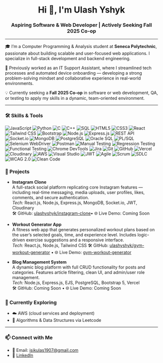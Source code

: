 <h1 align="center">Hi 👋, I'm Ulash Yshyk</h1>
<h3 align="center">Aspiring Software & Web Developer | Actively Seeking Fall 2025 Co-op</h3>

---

🎓 I’m a Computer Programming & Analysis student at **Seneca Polytechnic**, passionate about building scalable and user-focused web applications. I specialize in full-stack development and backend engineering.

💼 Previously worked as an IT Support Assistant, where I streamlined tech processes and automated device onboarding — developing a strong problem-solving mindset and collaborative experience in real-world environments.

💡 Currently seeking a **Fall 2025 Co-op** in software or web development, QA, or testing to apply my skills in a dynamic, team-oriented environment.

---

### 🛠️ Skills & Tools

<p align="left">

  <!-- Programming Languages -->
  <img src="https://img.shields.io/badge/JavaScript-F7DF1E?logo=javascript&logoColor=000&style=flat-square" alt="JavaScript"/>
  <img src="https://img.shields.io/badge/Python-3776AB?logo=python&logoColor=fff&style=flat-square" alt="Python"/>
  <img src="https://img.shields.io/badge/C-00599C?logo=c&logoColor=fff&style=flat-square" alt="C"/>
  <img src="https://img.shields.io/badge/C++-00599C?logo=cplusplus&logoColor=fff&style=flat-square" alt="C++"/>
  <img src="https://img.shields.io/badge/SQL-4479A1?logo=postgresql&logoColor=fff&style=flat-square" alt="SQL"/>

  <!-- Frontend Technologies -->
  <img src="https://img.shields.io/badge/HTML5-E34F26?logo=html5&logoColor=fff&style=flat-square" alt="HTML5"/>
  <img src="https://img.shields.io/badge/CSS3-1572B6?logo=css3&logoColor=fff&style=flat-square" alt="CSS3"/>
  <img src="https://img.shields.io/badge/React-20232A?logo=react&logoColor=61DAFB&style=flat-square" alt="React"/>
  <img src="https://img.shields.io/badge/Tailwind_CSS-38B2AC?logo=tailwind-css&logoColor=white&style=flat-square" alt="Tailwind CSS"/>
  <img src="https://img.shields.io/badge/Bootstrap-563D7C?logo=bootstrap&logoColor=white&style=flat-square" alt="Bootstrap"/>

  <!-- Backend Technologies -->
  <img src="https://img.shields.io/badge/Node.js-339933?logo=node.js&logoColor=white&style=flat-square" alt="Node.js"/>
  <img src="https://img.shields.io/badge/Express.js-000000?logo=express&logoColor=white&style=flat-square" alt="Express.js"/>
  <img src="https://img.shields.io/badge/REST_API-005571?style=flat-square" alt="REST API"/>
  <img src="https://img.shields.io/badge/Socket.io-010101?logo=socket.io&logoColor=white&style=flat-square" alt="Socket.io"/>

  <!-- Databases -->
  <img src="https://img.shields.io/badge/MongoDB-47A248?logo=mongodb&logoColor=white&style=flat-square" alt="MongoDB"/>
  <img src="https://img.shields.io/badge/PostgreSQL-336791?logo=postgresql&logoColor=white&style=flat-square" alt="PostgreSQL"/>
  <img src="https://img.shields.io/badge/Oracle_SQL-F80000?logo=oracle&logoColor=white&style=flat-square" alt="Oracle SQL"/>
  <img src="https://img.shields.io/badge/PL%2FSQL-01529E?style=flat-square&logo=oracle" alt="PL/SQL"/>

  <!-- Testing & QA Tools -->
  <img src="https://img.shields.io/badge/Selenium-43B02A?logo=selenium&logoColor=white&style=flat-square" alt="Selenium WebDriver"/>
  <img src="https://img.shields.io/badge/Postman-FF6C37?logo=postman&logoColor=white&style=flat-square" alt="Postman"/>
  <img src="https://img.shields.io/badge/Manual_Testing-blue?style=flat-square" alt="Manual Testing"/>
  <img src="https://img.shields.io/badge/Regression_Testing-blue?style=flat-square" alt="Regression Testing"/>
  <img src="https://img.shields.io/badge/Functional_Testing-blue?style=flat-square" alt="Functional Testing"/>
  <img src="https://img.shields.io/badge/Chrome_DevTools-4285F4?logo=google-chrome&logoColor=white&style=flat-square" alt="Chrome DevTools"/>
  <img src="https://img.shields.io/badge/Jira-0052CC?logo=jira&logoColor=white&style=flat-square" alt="Jira"/>

  <!-- Dev Tools & Platforms -->
  <img src="https://img.shields.io/badge/Git-F05032?logo=git&logoColor=white&style=flat-square" alt="Git"/>
  <img src="https://img.shields.io/badge/GitHub-181717?logo=github&logoColor=white&style=flat-square" alt="GitHub"/>
  <img src="https://img.shields.io/badge/Vercel-000000?logo=vercel&logoColor=white&style=flat-square" alt="Vercel"/>
  <img src="https://img.shields.io/badge/Cloudinary-3448C5?logo=cloudinary&logoColor=white&style=flat-square" alt="Cloudinary"/>
  <img src="https://img.shields.io/badge/AWS-232F3E?logo=amazon-aws&logoColor=white&style=flat-square" alt="AWS"/>
  <img src="https://img.shields.io/badge/Visual_Studio-5C2D91?logo=visual-studio&logoColor=white&style=flat-square" alt="Visual Studio"/>

  <!-- Practices & Methodologies -->
  <img src="https://img.shields.io/badge/JWT-000000?logo=jsonwebtokens&logoColor=white&style=flat-square" alt="JWT"/>
  <img src="https://img.shields.io/badge/Agile-FE7A16?logo=scrumalliance&logoColor=white&style=flat-square" alt="Agile"/>
  <img src="https://img.shields.io/badge/Scrum-6DB33F?style=flat-square" alt="Scrum"/>
  <img src="https://img.shields.io/badge/SDLC-1F425F?style=flat-square" alt="SDLC"/>
  <img src="https://img.shields.io/badge/WCAG_2.0-964B00?style=flat-square" alt="WCAG 2.0"/>
  <img src="https://img.shields.io/badge/Clean_Code-1f425f?style=flat-square" alt="Clean Code"/>

</p>



### 📌  Projects

- **Instagram Clone**  
  A full-stack social platform replicating core Instagram features — including real-time messaging, media uploads, user profiles, likes, comments, and secure authentication.  
  _Tech:_ React.js, Node.js, Express.js, MongoDB, Socket.io, JWT, Cloudinary  
  🛠️ GitHub: [ulashyshyk/instagram-clone](https://github.com/ulashyshyk/instagram-clone)• 🌐 Live Demo: Coming Soon

- **Workout Generator App**  
  A fitness web app that generates personalized workout plans based on the user’s selected goals, time, and experience level. Includes logic-driven exercise suggestions and a responsive interface.  
  _Tech:_ React.js, Node.js, Tailwind CSS 
🛠️ GitHub: [ulashyshyk/gym-workout-generator](https://github.com/ulashyshyk/gym-workout-generator) • 🌐 Live Demo: [gym-workout-generator](https://gym-workout-generator-woad.vercel.app/)

- **Blog Management System**  
  A dynamic blog platform with full CRUD functionality for posts and categories. Features article filtering, clean UI, and admin/user role management.  
  _Tech:_ Node.js, Express.js, EJS, PostgreSQL, Bootstrap 5, Vercel  
  🛠️ GitHub: Coming Soon • 🌐 Live Demo: Coming Soon


### 🌱 Currently Exploring
- ☁️ AWS (cloud services and deployment)
- 🧠 Algorithms & Data Structures via Leetcode

---

### 📫 Connect with Me
- 📧 Email: isikulas1907@gmail.com  
- 🔗 [LinkedIn](https://www.linkedin.com/in/ulashyshyk/)  


